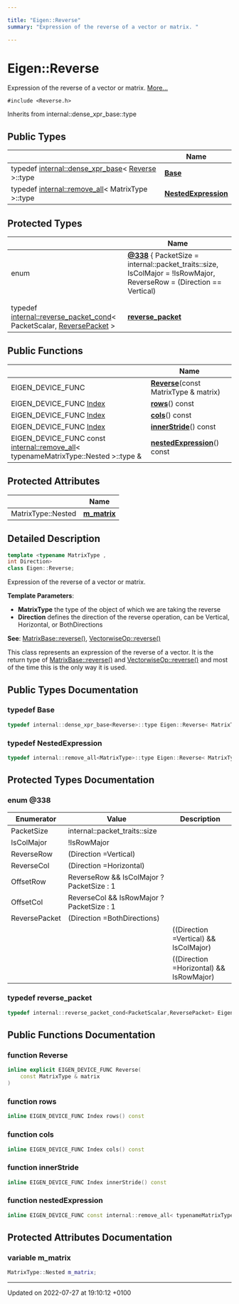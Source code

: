 ```yaml
---

title: "Eigen::Reverse"
summary: "Expression of the reverse of a vector or matrix. "

---
```


# Eigen::Reverse



Expression of the reverse of a vector or matrix.  [More...](#detailed-description)


`#include <Reverse.h>`

Inherits from internal::dense_xpr_base::type

## Public Types

|                | Name           |
| -------------- | -------------- |
| typedef <a href="http://example.org/classes/structeigen_1_1internal_1_1dense__xpr__base/">internal::dense_xpr_base</a>< <a href="http://example.org/classes/classeigen_1_1reverse/">Reverse</a> >::type | **[Base](http://example.org/classes/classeigen_1_1reverse/#typedef-base)**  |
| typedef <a href="http://example.org/classes/structeigen_1_1internal_1_1remove__all/">internal::remove_all</a>< MatrixType >::type | **[NestedExpression](http://example.org/classes/classeigen_1_1reverse/#typedef-nestedexpression)**  |

## Protected Types

|                | Name           |
| -------------- | -------------- |
| enum| **[@338](http://example.org/classes/classeigen_1_1reverse/#enum-@338)** { PacketSize = internal::packet_traits<Scalar>::size, IsColMajor = !IsRowMajor, ReverseRow = (Direction == Vertical)   || (Direction == BothDirections), ReverseCol = (Direction == Horizontal) || (Direction == BothDirections), OffsetRow = ReverseRow && IsColMajor ? PacketSize : 1, OffsetCol = ReverseCol && IsRowMajor ? PacketSize : 1, ReversePacket = (Direction == BothDirections)
                    || ((Direction == Vertical)   && IsColMajor)
                    || ((Direction == Horizontal) && IsRowMajor)} |
| typedef <a href="http://example.org/classes/structeigen_1_1internal_1_1reverse__packet__cond/">internal::reverse_packet_cond</a>< PacketScalar, <a href="http://example.org/classes/classeigen_1_1reverse/#enumvalue-reversepacket">ReversePacket</a> > | **[reverse_packet](http://example.org/classes/classeigen_1_1reverse/#typedef-reverse-packet)**  |

## Public Functions

|                | Name           |
| -------------- | -------------- |
| EIGEN_DEVICE_FUNC | **[Reverse](http://example.org/classes/classeigen_1_1reverse/#function-reverse)**(const MatrixType & matrix) |
| EIGEN_DEVICE_FUNC <a href="http://example.org/namespaces/namespaceeigen/#typedef-index">Index</a> | **[rows](http://example.org/classes/classeigen_1_1reverse/#function-rows)**() const |
| EIGEN_DEVICE_FUNC <a href="http://example.org/namespaces/namespaceeigen/#typedef-index">Index</a> | **[cols](http://example.org/classes/classeigen_1_1reverse/#function-cols)**() const |
| EIGEN_DEVICE_FUNC <a href="http://example.org/namespaces/namespaceeigen/#typedef-index">Index</a> | **[innerStride](http://example.org/classes/classeigen_1_1reverse/#function-innerstride)**() const |
| EIGEN_DEVICE_FUNC const <a href="http://example.org/classes/structeigen_1_1internal_1_1remove__all/">internal::remove_all</a>< typenameMatrixType::Nested >::type & | **[nestedExpression](http://example.org/classes/classeigen_1_1reverse/#function-nestedexpression)**() const |

## Protected Attributes

|                | Name           |
| -------------- | -------------- |
| MatrixType::Nested | **[m_matrix](http://example.org/classes/classeigen_1_1reverse/#variable-m-matrix)**  |

## Detailed Description

```cpp
template <typename MatrixType ,
int Direction>
class Eigen::Reverse;
```

Expression of the reverse of a vector or matrix. 

**Template Parameters**: 

  * **MatrixType** the type of the object of which we are taking the reverse 
  * **Direction** defines the direction of the reverse operation, can be Vertical, Horizontal, or BothDirections


**See**: <a href="http://example.org/classes/classeigen_1_1densebase/#function-reverse">MatrixBase::reverse()</a>, <a href="http://example.org/classes/classeigen_1_1vectorwiseop/#function-reverse">VectorwiseOp::reverse()</a>


This class represents an expression of the reverse of a vector. It is the return type of <a href="http://example.org/classes/classeigen_1_1densebase/#function-reverse">MatrixBase::reverse()</a> and <a href="http://example.org/classes/classeigen_1_1vectorwiseop/#function-reverse">VectorwiseOp::reverse()</a> and most of the time this is the only way it is used.

## Public Types Documentation

### typedef Base

```cpp
typedef internal::dense_xpr_base<Reverse>::type Eigen::Reverse< MatrixType, Direction >::Base;
```


### typedef NestedExpression

```cpp
typedef internal::remove_all<MatrixType>::type Eigen::Reverse< MatrixType, Direction >::NestedExpression;
```


## Protected Types Documentation

### enum @338

| Enumerator | Value | Description |
| ---------- | ----- | ----------- |
| PacketSize | internal::packet_traits<Scalar>::size|   |
| IsColMajor | !IsRowMajor|   |
| ReverseRow | (Direction =Vertical)   || (Direction =BothDirections)|   |
| ReverseCol | (Direction =Horizontal) || (Direction =BothDirections)|   |
| OffsetRow | ReverseRow && IsColMajor ? PacketSize : 1|   |
| OffsetCol | ReverseCol && IsRowMajor ? PacketSize : 1|   |
| ReversePacket | (Direction =BothDirections)
                    || ((Direction =Vertical)   && IsColMajor)
                    || ((Direction =Horizontal) && IsRowMajor)|   |




### typedef reverse_packet

```cpp
typedef internal::reverse_packet_cond<PacketScalar,ReversePacket> Eigen::Reverse< MatrixType, Direction >::reverse_packet;
```


## Public Functions Documentation

### function Reverse

```cpp
inline explicit EIGEN_DEVICE_FUNC Reverse(
    const MatrixType & matrix
)
```


### function rows

```cpp
inline EIGEN_DEVICE_FUNC Index rows() const
```


### function cols

```cpp
inline EIGEN_DEVICE_FUNC Index cols() const
```


### function innerStride

```cpp
inline EIGEN_DEVICE_FUNC Index innerStride() const
```


### function nestedExpression

```cpp
inline EIGEN_DEVICE_FUNC const internal::remove_all< typenameMatrixType::Nested >::type & nestedExpression() const
```


## Protected Attributes Documentation

### variable m_matrix

```cpp
MatrixType::Nested m_matrix;
```


-------------------------------

Updated on 2022-07-27 at 19:10:12 +0100